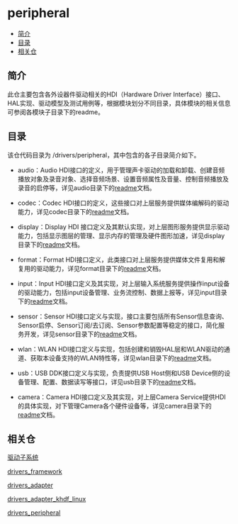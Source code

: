 # peripheral<a name="ZH-CN_TOPIC_0000001101652164"></a>

-   [简介](#section11660541593)
-   [目录](#section161941989596)
-   [相关仓](#section1371113476307)

## 简介<a name="section11660541593"></a>

此仓主要包含各外设器件驱动相关的HDI（Hardware Driver Interface）接口、HAL实现、驱动模型及测试用例等，根据模块划分不同目录，具体模块的相关信息可参阅各模块子目录下的readme。

## 目录<a name="section161941989596"></a>

该仓代码目录为 /drivers/peripheral，其中包含的各子目录简介如下。

-   audio：Audio HDI接口的定义，用于管理声卡驱动的加载和卸载、创建音频播放对象及录音对象、选择音频场景、设置音频属性及音量、控制音频播放及录音的启停等，详见audio目录下的[readme](audio/README_zh.md)文档。
-   codec：Codec HDI接口的定义，这些接口对上层服务提供媒体编解码的驱动能力，详见codec目录下的[readme](codec/README_zh.md)文档。
-   display：Display HDI 接口定义及其默认实现，对上层图形服务提供显示驱动能力，包括显示图层的管理、显示内存的管理及硬件图形加速，详见display目录下的[readme](display/README_zh.md)文档。

-   format：Format HDI接口定义，此类接口对上层服务提供媒体文件复用和解复用的驱动能力，详见format目录下的[readme](format/README_zh.md)文档。
-   input：Input HDI接口定义及其实现，对上层输入系统服务提供操作input设备的驱动能力，包括input设备管理、业务流控制、数据上报等，详见input目录下的[readme](input/README_zh.md)文档。
-   sensor：Sensor HDI接口定义与实现，接口主要包括所有Sensor信息查询、Sensor启停、Sensor订阅/去订阅、Sensor参数配置等稳定的接口，简化服务开发，详见sensor目录下的[readme](sensor/README_zh.md)文档。
-   wlan：WLAN HDI接口定义与实现，包括创建和销毁HAL层和WLAN驱动的通道、获取本设备支持的WLAN特性等，详见wlan目录下的[readme](wlan/README_zh.md)文档。
-   usb：USB DDK接口定义与实现，负责提供USB Host侧和USB Device侧的设备管理、配置、数据读写等接口，详见usb目录下的[readme](usb/README_zh.md)文档。
-   camera：Camera HDI接口定义及其实现，对上层Camera Service提供HDI的具体实现，对下管理Camera各个硬件设备等，详见camera目录下的[readme](camera/README_zh.md)文档。
## 相关仓<a name="section1371113476307"></a>

[驱动子系统](https://gitee.com/openharmony/docs/blob/master/zh-cn/readme/%E9%A9%B1%E5%8A%A8%E5%AD%90%E7%B3%BB%E7%BB%9F.md)

[drivers\_framework](https://gitee.com/openharmony/drivers_framework/blob/master/README_zh.md)

[drivers\_adapter](https://gitee.com/openharmony/drivers_adapter/blob/master/README_zh.md)

[drivers\_adapter\_khdf\_linux](https://gitee.com/openharmony/drivers_adapter_khdf_linux/blob/master/README_zh.md)

[drivers\_peripheral](https://gitee.com/openharmony/drivers_peripheral)




